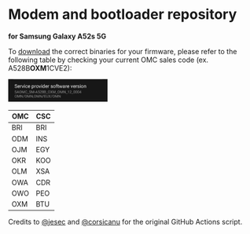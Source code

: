# Modem and bootloader repository
**for Samsung Galaxy A52s 5G**

To [download](https://github.com/BlackMesa123/proprietary_vendor_samsung_a52sxq/releases) the correct binaries for your firmware, please refer to the following table by checking your current OMC sales code (ex. A528B**OXM**1CVE2):

<img src="readme-res/omc-info.jpg" width="40%"/>

| OMC | CSC |
| ------------- | ------------- |
| BRI | BRI |
| ODM | INS |
| OJM | EGY |
| OKR | KOO |
| OLM | XSA |
| OWA | CDR |
| OWO | PEO |
| OXM | BTU |

Credits to [@jesec](https://github.com/jesec) and [@corsicanu](https://github.com/corsicanu) for the original GitHub Actions script.
